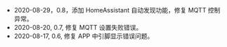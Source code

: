 * 2020-08-29，0.8，添加 HomeAssistant 自动发现功能，修复 MQTT 控制异常。
* 2020-08-20, 0.7, 修复 MQTT 设置失败错误。
* 2020-08-17, 0.6, 修复 APP 中引脚显示错误问题。

